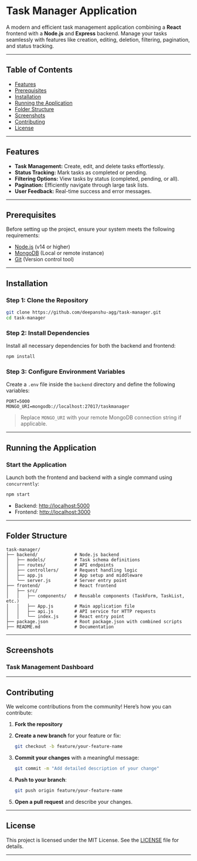 # Task Manager Application

A modern and efficient task management application combining a **React** frontend with a **Node.js** and **Express** backend. Manage your tasks seamlessly with features like creation, editing, deletion, filtering, pagination, and status tracking.

---

## Table of Contents

- [Features](#features)
- [Prerequisites](#prerequisites)
- [Installation](#installation)
- [Running the Application](#running-the-application)
- [Folder Structure](#folder-structure)
- [Screenshots](#screenshots)
- [Contributing](#contributing)
- [License](#license)

---

## Features

- **Task Management:** Create, edit, and delete tasks effortlessly.
- **Status Tracking:** Mark tasks as completed or pending.
- **Filtering Options:** View tasks by status (completed, pending, or all).
- **Pagination:** Efficiently navigate through large task lists.
- **User Feedback:** Real-time success and error messages.

---

## Prerequisites

Before setting up the project, ensure your system meets the following requirements:

- [Node.js](https://nodejs.org/) (v14 or higher)
- [MongoDB](https://www.mongodb.com/) (Local or remote instance)
- [Git](https://git-scm.com/) (Version control tool)

---

## Installation

### Step 1: Clone the Repository

```bash
git clone https://github.com/deepanshu-agg/task-manager.git
cd task-manager
```

### Step 2: Install Dependencies

Install all necessary dependencies for both the backend and frontend:

```bash
npm install
```

### Step 3: Configure Environment Variables

Create a `.env` file inside the `backend` directory and define the following variables:

```env
PORT=5000
MONGO_URI=mongodb://localhost:27017/taskmanager
```

> Replace `MONGO_URI` with your remote MongoDB connection string if applicable.

---

## Running the Application

### Start the Application

Launch both the frontend and backend with a single command using `concurrently`:

```bash
npm start
```

- Backend: [http://localhost:5000](http://localhost:5000)
- Frontend: [http://localhost:3000](http://localhost:3000)

---

## Folder Structure

```plaintext
task-manager/
├── backend/              # Node.js backend
│   ├── models/           # Task schema definitions
│   ├── routes/           # API endpoints
│   ├── controllers/      # Request handling logic
│   ├── app.js            # App setup and middleware
│   └── server.js         # Server entry point
├── frontend/             # React frontend
│   ├── src/
│   │   ├── components/   # Reusable components (TaskForm, TaskList, etc.)
│   │   ├── App.js        # Main application file
│   │   ├── api.js        # API service for HTTP requests
│   │   └── index.js      # React entry point
├── package.json          # Root package.json with combined scripts
├── README.md             # Documentation
```

---

## Screenshots

### Task Management Dashboard

---

## Contributing

We welcome contributions from the community! Here’s how you can contribute:

1. **Fork the repository**

2. **Create a new branch** for your feature or fix:

   ```bash
   git checkout -b feature/your-feature-name
   ```

3. **Commit your changes** with a meaningful message:

   ```bash
   git commit -m "Add detailed description of your change"
   ```

4. **Push to your branch**:

   ```bash
   git push origin feature/your-feature-name
   ```

5. **Open a pull request** and describe your changes.

---

## License

This project is licensed under the MIT License. See the [LICENSE](./LICENSE) file for details.

---

